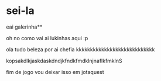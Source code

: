 # sei-la
eai galerinha**

oh no como vai ai
lukinhas aqui :p

ola tudo beleza por ai chefia
kkkkkkkkkkkkkkkkkkkkkkkkkkkk


kopsakdlkjaskdaskdndjkfndkfmdklnjnaflkfmklnS

fim de jogo vou deixar isso em jotaquest